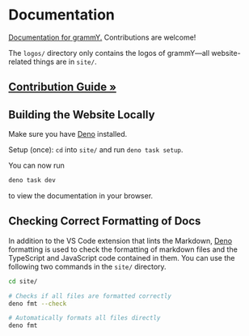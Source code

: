 # Documentation

[Documentation for grammY.](https://grammy.dev) Contributions are welcome!

The `logos/` directory only contains the logos of grammY—all website-related
things are in `site/`.

## [Contribution Guide »](./CONTRIBUTING.md)

## Building the Website Locally

Make sure you have [Deno](https://deno.com) installed.

Setup (once): `cd` into `site/` and run `deno task setup`.

You can now run

```sh
deno task dev
```

to view the documentation in your browser.

## Checking Correct Formatting of Docs

In addition to the VS Code extension that lints the Markdown,
[Deno](https://deno.com/runtime) formatting is used to check the formatting of
markdown files and the TypeScript and JavaScript code contained in them. You can
use the following two commands in the `site/` directory.

```sh
cd site/

# Checks if all files are formatted correctly
deno fmt --check

# Automatically formats all files directly
deno fmt
```
